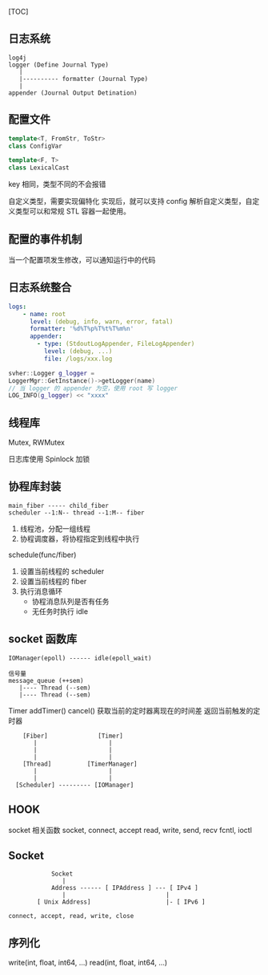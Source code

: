 [TOC]

## 日志系统
```
log4j
logger (Define Journal Type)
   |  
   |---------- formatter (Journal Type)
   |
appender (Journal Output Detination)
```

## 配置文件
```c++
template<T, FromStr, ToStr>
class ConfigVar

template<F, T>
class LexicalCast
```

key 相同，类型不同的不会报错

自定义类型，需要实现偏特化
实现后，就可以支持 config 解析自定义类型，自定义类型可以和常规 STL 容器一起使用。

## 配置的事件机制

当一个配置项发生修改，可以通知运行中的代码

## 日志系统整合
```yaml
logs:
    - name: root
      level: (debug, info, warn, error, fatal)
      formatter: '%d%T%p%T%t%T%m%n'
      appender:
        - type: (StdoutLogAppender, FileLogAppender)
          level: (debug, ...)
          file: /logs/xxx.log
```
```cpp
svher::Logger g_logger = 
LoggerMgr::GetInstance()->getLogger(name)
// 当 logger 的 appender 为空，使用 root 写 logger
LOG_INFO(g_logger) << "xxxx"
```

## 线程库
Mutex, RWMutex

日志库使用 Spinlock 加锁


## 协程库封装

```
main_fiber ----- child_fiber
scheduler --1:N-- thread --1:M-- fiber
```

1. 线程池，分配一组线程
2. 协程调度器，将协程指定到线程中执行

schedule(func/fiber)

1. 设置当前线程的 scheduler
2. 设置当前线程的 fiber
3. 执行消息循环
    - 协程消息队列是否有任务
    - 无任务时执行 idle

## socket 函数库


```
IOManager(epoll) ------ idle(epoll_wait)

信号量
message_queue (++sem)
   |---- Thread (--sem)
   |---- Thread (--sem)
```

Timer addTimer() cancel()
获取当前的定时器离现在的时间差
返回当前触发的定时器

```
    [Fiber]              [Timer]
       |                    |
       |                    |
       |                    |
    [Thread]          [TimerManager]
       |                    |
       |                    |
  [Scheduler] --------- [IOManager]
```

## HOOK


socket 相关函数
socket, connect, accept
read, write, send, recv
fcntl, ioctl

## Socket

```
            Socket
               |
            Address ------ [ IPAddress ] --- [ IPv4 ]
               |                            |
        [ Unix Address]                     |- [ IPv6 ]

connect, accept, read, write, close
```

## 序列化

write(int, float, int64, ...)
read(int, float, int64, ...)